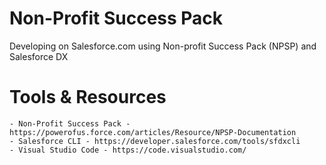 # Non-Profit Success Pack

Developing on Salesforce.com using Non-profit Success Pack (NPSP) and Salesforce DX

# Tools & Resources
    - Non-Profit Success Pack - https://powerofus.force.com/articles/Resource/NPSP-Documentation
    - Salesforce CLI - https://developer.salesforce.com/tools/sfdxcli
    - Visual Studio Code - https://code.visualstudio.com/